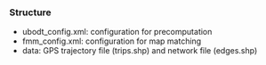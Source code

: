### Structure

- ubodt_config.xml: configuration for precomputation
- fmm_config.xml: configuration for map matching
- data: GPS trajectory file (trips.shp) and network file (edges.shp)

